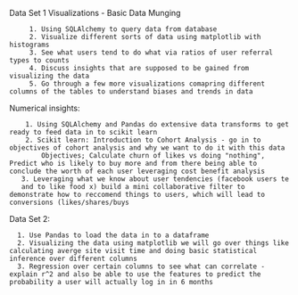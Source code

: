 Data Set 1
Visualizations - Basic Data Munging


         1. Using SQLAlchemy to query data from database
         2. Visualize different sorts of data using matplotlib with histograms
         3. See what users tend to do what via ratios of user referral types to counts
         4. Discuss insights that are supposed to be gained from visualizing the data
         5. Go through a few more visualizations comapring different columns of the tables to understand biases and trends in data



Numerical insights:

        1. Using SQLAlchemy and Pandas do extensive data transforms to get ready to feed data in to scikit learn
        2. Scikit learn: Introduction to Cohort Analysis - go in to objectives of cohort analysis and why we want to do it with this data
            Objectives; Calculate churn of likes vs doing "nothing", Predict who is likely to buy more and from there being able to conclude the worth of each user leveraging cost benefit analysis
       3. Leveraging what we know about user tendencies (facebook users te
       and to like food x) build a mini collaborative filter to demonstrate how to reccomend things to users, which will lead to conversions (likes/shares/buys



Data Set 2:

      1. Use Pandas to load the data in to a dataframe
      2. Visualizing the data using matplotlib we will go over things like calculating averge site visit time and doing basic statistical inference over different columns
      3. Regression over certain columns to see what can correlate - explain r^2 and also be able to use the features to predict the probability a user will actually log in in 6 months